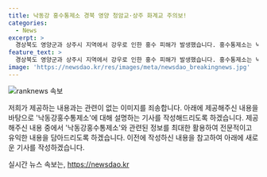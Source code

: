 ```yaml
---
title: 낙동강 홍수통제소 경북 영양 청암교·상주 화계교 주의보!
categories:
  - News
excerpt: >
  경상북도 영양군과 상주시 지역에서 강우로 인한 홍수 피해가 발생했습니다. 홍수통제소는 낙동강 지점들에 홍수 경보와 주의보를 발령했으며, 지역적으로 일부 도로가 토사 유출로 통제되고 있습니다. 이에 따라 안동시 일부 지역 주민이 고립되었으며, 소방 당국의 구조 작업이 진행 중입니다. 현재 홍수 관련 상황을 실시간으로 모니터링하고 있으나 후속 강우에 대비해 지역 주민들은 주의가 요구됩니다. #홍수 #주의보 #영양 #상주 #낙동강
feature_text: >
  경상북도 영양군과 상주시 지역에서 강우로 인한 홍수 피해가 발생했습니다. 홍수통제소는 낙동강 지점들에 홍수 경보와 주의보를 발령했으며, 지역적으로 일부 도로가 토사 유출로 통제되고 있습니다. 이에 따라 안동시 일부 지역 주민이 고립되었으며, 소방 당국의 구조 작업이 진행 중입니다. 현재 홍수 관련 상황을 실시간으로 모니터링하고 있으나 후속 강우에 대비해 지역 주민들은 주의가 요구됩니다. #홍수 #주의보 #영양 #상주 #낙동강
image: 'https://newsdao.kr/res/images/meta/newsdao_breakingnews.jpg'
---
```


<p><img src="https://newsdao.kr/res/images/meta/newsdao_breakingnews.jpg" alt="ranknews 속보" /></p>

<p>저희가 제공하는 내용과는 관련이 없는 이미지를 죄송합니다. 아래에 제공해주신 내용을 바탕으로 '낙동강홍수통제소'에 대해 설명하는 기사를 작성해드리도록 하겠습니다. 제공해주신 내용 중에서 '낙동강홍수통제소'와 관련된 정보를 최대한 활용하여 전문적이고 유익한 내용을 담아드리도록 하겠습니다. 이전에 작성하신 내용을 참고하여 아래에 새로운 기사를 작성하겠습니다.</p>
실시간 뉴스 속보는, <a href="https://newsdao.kr" rel="dofollow">https://newsdao.kr</a>


